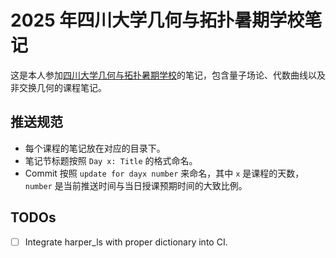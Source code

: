 # 2025 年四川大学几何与拓扑暑期学校笔记

这是本人参加[四川大学几何与拓扑暑期学校](https://math.scu.edu.cn/info/1247/4584.htm)的笔记，包含量子场论、代数曲线以及非交换几何的课程笔记。

## 推送规范

- 每个课程的笔记放在对应的目录下。
- 笔记节标题按照 `Day x: Title` 的格式命名。
- Commit 按照 `update for dayx number` 来命名，其中 `x` 是课程的天数，`number` 是当前推送时间与当日授课预期时间的大致比例。

## TODOs
- [ ] Integrate harper_ls with proper dictionary into CI.
